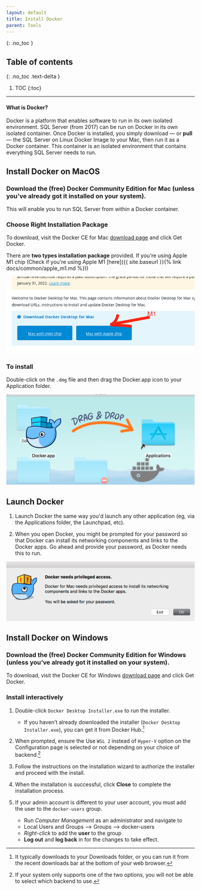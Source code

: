 ```yaml
---
layout: default
title: Install Docker
parent: Tools
---
```


{: .no_toc }

## Table of contents
{: .no_toc .text-delta }

 1. TOC
{:toc}

---

#### What is Docker? 
Docker is a platform that enables software to run in its own isolated environment. SQL Server (from 2017) can be run on Docker in its own isolated container. Once Docker is installed, you simply download — or **pull** — the SQL Server on Linux Docker Image to your Mac, then run it as a Docker container. This container is an isolated environment that contains everything SQL Server needs to run.

## Install Docker on MacOS

### Download the (free) Docker Community Edition for Mac (unless you’ve already got it installed on your system). 

This will enable you to run SQL Server from within a Docker container. 

 
### Choose Right Installation Package

To download, visit the Docker CE for Mac [download page](https://docs.docker.com/desktop/mac/install/) and click Get Docker. 

There are **two types installation package** provided. If you're using Apple M1 chip (Check if you're using Apple M1 [here]({{ site.baseurl }}{% link docs/common/apple_m1.md %}))

 ![img](/assets/images/tools/docker/install-1.png)
 
### To install

Double-click on the `.dmg` file and then drag the Docker.app icon to your Application folder. 

 ![img](/assets/images/tools/docker/install-2.png)

## Launch Docker 
 
1. Launch Docker the same way you'd launch any other application (eg, via the Applications folder, the Launchpad, etc). 
 
2. When you open Docker, you might be prompted for your password so that Docker can install its networking components and links to the Docker apps. Go ahead and provide your password, as Docker needs this to run. 

![img](/assets/images/tools/docker/install-3.png)



## Install Docker on Windows

### Download the (free) Docker Community Edition for Windows (unless you’ve already got it installed on your system). 

To download, visit the Docker CE for Windows [download page](https://docs.docker.com/desktop/install/windows-install/) and click Get Docker. 


### Install interactively

1. Double-click `Docker Desktop Installer.exe` to run the installer.
   - If you haven’t already downloaded the installer (`Docker Desktop Installer.exe`), you can get it from Docker Hub.[^1]

2. When prompted, ensure the Use `WSL 2` instead of `Hyper-V` option on the Configuration page is selected or not depending on your choice of backend.[^2]

3. Follow the instructions on the installation wizard to authorize the installer and proceed with the install.

4. When the installation is successful, click **Close** to complete the installation process.

5. If your admin account is different to your user account, you must add the user to the `docker-users` group.

   - Run _Computer Management_ as an administrator and navigate to
   - Local Users and Groups --> Groups --> docker-users
   - _Right-click_ to add the **user** to the group
   - **Log out** and **log back** in for the changes to take effect.


[^1]: It typically downloads to your Downloads folder, or you can run it from the recent downloads bar at the bottom of your web browser.
[^2]: If your system only supports one of the two options, you will not be able to select which backend to use.
